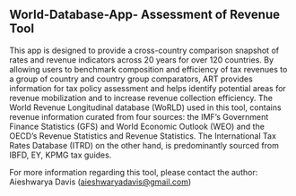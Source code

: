 ## World-Database-App- Assessment of Revenue Tool

This app is designed to provide a cross-country comparison snapshot of rates and revenue indicators across 20 years for over 120 countries. By allowing users to benchmark composition and efficiency of tax revenues to a group of country and country group comparators, ART provides information for tax policy assessment and helps identify potential areas for revenue mobilization and to increase revenue collection efficiency. The World Revenue Longitudinal database (WoRLD) used in this tool, contains revenue information curated from four sources: the IMF’s Government Finance Statistics (GFS) and World Economic Outlook (WEO) and the OECD’s Revenue Statistics and Revenue Statistics. The International Tax Rates Database (ITRD) on the other hand, is predominantly sourced from IBFD, EY, KPMG tax guides.


For more information regarding this tool, please contact the author: Aieshwarya Davis (aieshwaryadavis@gmail.com)
